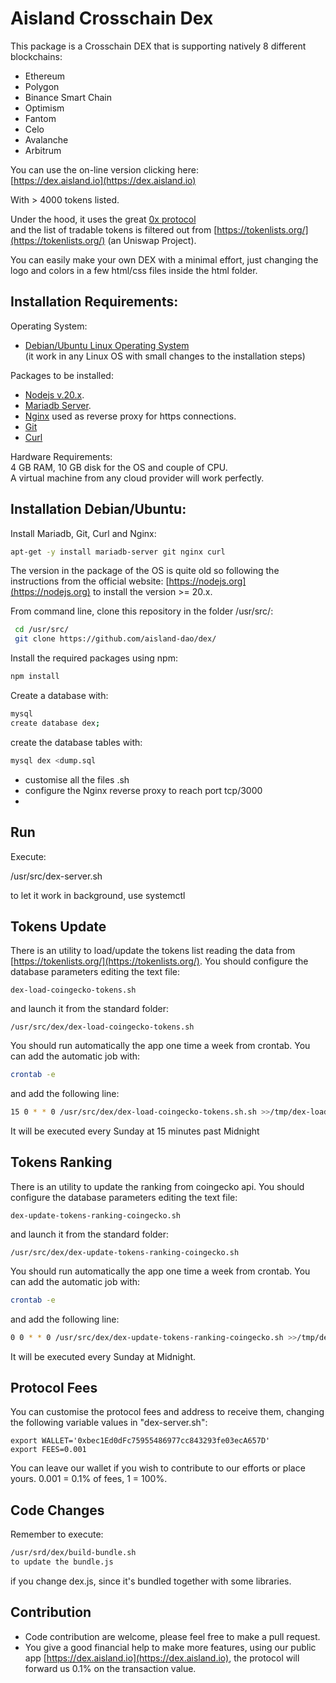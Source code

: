 # Aisland Crosschain Dex
This package is a Crosschain DEX that is supporting natively 8 different blockchains:
- Ethereum
- Polygon
- Binance Smart Chain
- Optimism
- Fantom 
- Celo 
- Avalanche 
- Arbitrum


You can use the on-line version clicking here:  
[https://dex.aisland.io](https://dex.aisland.io)  

With > 4000 tokens listed.

Under the hood, it uses the great [0x protocol](https://0x.org)  
and the list of tradable tokens is filtered out from [https://tokenlists.org/](https://tokenlists.org/) (an Uniswap Project).  

You can easily make your own DEX with a minimal effort, just changing the logo and colors in a few html/css files inside the html folder.

## Installation Requirements:
Operating System:  
- [Debian/Ubuntu Linux Operating System](https://www.debian.org)  
(it work in any Linux OS with small changes to the installation steps)

Packages to be installed:
- [Nodejs v.20.x](https://nodejs.org). 
- [Mariadb Server](https://mariadb.org).   
- [Nginx](https://www.nginx.com) used as reverse proxy for https connections.  
- [Git](https://git-scm.com)
- [Curl](https://curl.se)

Hardware Requirements:  
4 GB RAM, 10 GB disk for the OS and couple of CPU.  
A virtual machine from any cloud provider will work perfectly.  

## Installation Debian/Ubuntu:
Install Mariadb, Git, Curl and Nginx:
```bash
apt-get -y install mariadb-server git nginx curl
```
The version in the package of the OS is quite old so following the instructions from the official website: [https://nodejs.org](https://nodejs.org) to install the version >= 20.x.  

From command line, clone this repository in the folder /usr/src/:  
```bash
 cd /usr/src/  
 git clone https://github.com/aisland-dao/dex/  
```
Install the required packages using npm:  
```bash
npm install  
```
Create a database with:   
```bash
mysql   
create database dex;  
```
create the database tables with:  
```bash
mysql dex <dump.sql  
```
- customise all the files .sh
- configure the Nginx reverse proxy to reach port tcp/3000
- 
## Run
Execute:  

/usr/src/dex-server.sh 

to let it work in background, use systemctl
## Tokens Update
There is an utility to load/update the tokens list reading the data from [https://tokenlists.org/](https://tokenlists.org/).
You should configure the database parameters editing the text file:  
```
dex-load-coingecko-tokens.sh  
```
and launch it from the standard folder:
```
/usr/src/dex/dex-load-coingecko-tokens.sh
```
You should run automatically the app one time a week from crontab. You can add the automatic job with:  
```bash
crontab -e
```
and add the following line:
```bash
15 0 * * 0 /usr/src/dex/dex-load-coingecko-tokens.sh.sh >>/tmp/dex-load-coingecko-tokens.log
```
It will be executed every Sunday at 15 minutes past Midnight

## Tokens Ranking
There is an utility to update the ranking from coingecko api. 
You should configure the database parameters editing the text file:  
```
dex-update-tokens-ranking-coingecko.sh
```
and launch it from the standard folder:
```
/usr/src/dex/dex-update-tokens-ranking-coingecko.sh
```
You should run automatically the app one time a week from crontab. You can add the automatic job with:  
```bash
crontab -e
```
and add the following line:
```bash
0 0 * * 0 /usr/src/dex/dex-update-tokens-ranking-coingecko.sh >>/tmp/dex-update-tokens-ranking-coingecko.log
```
It will be executed every Sunday at Midnight.

## Protocol Fees
You can customise the protocol fees and address to receive them, changing the following variable values in
"dex-server.sh": 
``` 
export WALLET='0xbec1Ed0dFc75955486977cc843293fe03ecA657D'
export FEES=0.001
```
You can leave our wallet if you wish to contribute to our efforts or place yours.
0.001 = 0.1% of fees, 1 = 100%.

## Code Changes  
  
Remember to execute:  
```bash
/usr/srd/dex/build-bundle.sh
to update the bundle.js
```
if you change dex.js, since it's bundled together with some libraries.


## Contribution  

- Code contribution are welcome, please feel free to make a pull request.  
- You give a good financial help to make more features, using our public app [https://dex.aisland.io](https://dex.aisland.io), the protocol will forward us 0.1% on the transaction value.  
